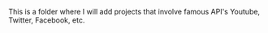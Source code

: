 This is a folder where I will add projects that involve famous API's Youtube, Twitter, Facebook, etc. 
